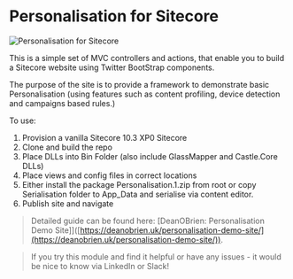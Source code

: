 
# Personalisation for Sitecore
![Personalisation for Sitecore](https://deanobrien.uk/wp-content/uploads/2023/05/personalisation-small.png)

This is a simple set of MVC controllers and actions, that enable you to build a Sitecore website using Twitter BootStrap components.

The purpose of the site is to provide a framework to demonstrate basic Personalisation (using features such as content profiling, device detection and campaigns based rules.)

To use:

1) Provision a vanilla Sitecore 10.3 XP0 Sitecore
2) Clone and build the repo
3) Place DLLs into Bin Folder (also include GlassMapper and Castle.Core DLLs)
4) Place views and config files in correct locations
5) Either install the package Personalisation.1.zip from root or copy Serialisation folder to App_Data and serialise via content editor.
6) Publish site and navigate

> Detailed guide can be found here: [DeanOBrien: Personalisation Demo Site]]([https://deanobrien.uk/personalisation-demo-site/](https://deanobrien.uk/personalisation-demo-site/)).

> If you try this module and find it helpful or have any issues - it would be nice to know via LinkedIn or Slack!
